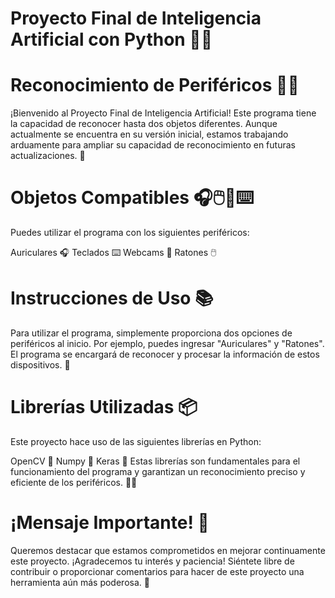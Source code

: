 # Proyecto Final de Inteligencia Artificial con Python 🐍🐍

# Reconocimiento de Periféricos 🕵️‍♂️
¡Bienvenido al Proyecto Final de Inteligencia Artificial! Este programa tiene la capacidad de reconocer hasta dos objetos diferentes. Aunque actualmente se encuentra en su versión inicial, estamos trabajando arduamente para ampliar su capacidad de reconocimiento en futuras actualizaciones. 🚀

# Objetos Compatibles 🎧🖱️🎥⌨️
Puedes utilizar el programa con los siguientes periféricos:

Auriculares 🎧
Teclados ⌨️
Webcams 🎥
Ratones 🖱️

# Instrucciones de Uso 📚
Para utilizar el programa, simplemente proporciona dos opciones de periféricos al inicio. Por ejemplo, puedes ingresar "Auriculares" y "Ratones". El programa se encargará de reconocer y procesar la información de estos dispositivos. 🤖

# Librerías Utilizadas 📦
Este proyecto hace uso de las siguientes librerías en Python:

OpenCV 🥇
Numpy 🥇
Keras 🥇
Estas librerías son fundamentales para el funcionamiento del programa y garantizan un reconocimiento preciso y eficiente de los periféricos. 👨‍💻

# ¡Mensaje Importante! 🚨
Queremos destacar que estamos comprometidos en mejorar continuamente este proyecto. ¡Agradecemos tu interés y paciencia! Siéntete libre de contribuir o proporcionar comentarios para hacer de este proyecto una herramienta aún más poderosa. 🤝
